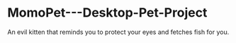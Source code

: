 # MomoPet---Desktop-Pet-Project
An evil kitten that reminds you to protect your eyes and fetches fish for you.
